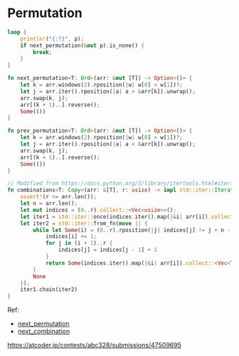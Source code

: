 # Permutation

```rust
loop {
    println!("{:?}", p);
    if next_permutation(&mut p).is_none() {
        break;
    }
}

fn next_permutation<T: Ord>(arr: &mut [T]) -> Option<()> {
    let k = arr.windows(2).rposition(|w| w[0] < w[1])?;
    let j = arr.iter().rposition(|a| a > &arr[k]).unwrap();
    arr.swap(k, j);
    arr[(k + 1)..].reverse();
    Some(())
}

fn prev_permutation<T: Ord>(arr: &mut [T]) -> Option<()> {
    let k = arr.windows(2).rposition(|w| w[0] > w[1])?;
    let j = arr.iter().rposition(|a| a < &arr[k]).unwrap();
    arr.swap(k, j);
    arr[(k + 1)..].reverse();
    Some(())
}

// Modified from https://docs.python.org/3/library/itertools.html#itertools.combinations
fn combinations<T: Copy>(arr: &[T], r: usize) -> impl std::iter::Iterator<Item = Vec<T>> + '_ {
    assert!(r <= arr.len());
    let n = arr.len();
    let mut indices = (0..r).collect::<Vec<usize>>();
    let iter1 = std::iter::once(indices.iter().map(|&i| arr[i]).collect::<Vec<T>>());
    let iter2 = std::iter::from_fn(move || {
        while let Some(i) = (0..r).rposition(|j| indices[j] != j + n - r) {
            indices[i] += 1;
            for j in (i + 1)..r {
                indices[j] = indices[j - 1] + 1
            }
            return Some(indices.iter().map(|&i| arr[i]).collect::<Vec<T>>());
        }
        None
    });
    iter1.chain(iter2)
}
```

Ref:
* [next_permutation](https://leetcode.com/problems/next-permutation/solution/)
* [next_combination](https://leetcode.cn/problems/iterator-for-combination/solutions/101723/zi-mu-zu-he-die-dai-qi-by-leetcode-solution/)

<https://atcoder.jp/contests/abc328/submissions/47509695>